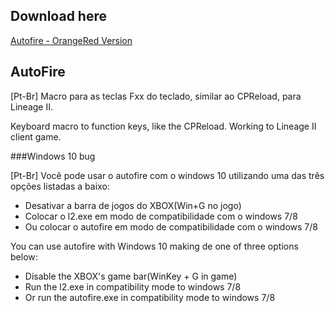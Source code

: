 ## Download here

[Autofire - OrangeRed Version](https://github.com/println/AutoFire_Lineage-csharp/blob/master/bin/Release/AutoFire.zip?raw=true "Donwload Binary")


## AutoFire

[Pt-Br] Macro para as teclas Fxx do teclado, similar ao CPReload, para Lineage II. 

Keyboard macro to function keys, like the CPReload. Working to Lineage II client game.

###Windows 10 bug

[Pt-Br] Você pode usar o autofire com o windows 10 utilizando uma das três opções listadas a baixo:

  - Desativar a barra de jogos do XBOX(Win+G no jogo)
  - Colocar o l2.exe em modo de compatibilidade com o windows 7/8
  - Ou colocar o autofire em modo de compatibilidade com o windows 7/8

You can use autofire with Windows 10 making de one of three options below:

  - Disable the XBOX's game bar(WinKey + G in game)
  - Run the l2.exe in compatibility mode to windows 7/8
  - Or run the autofire.exe in compatibility mode to windows 7/8
 
  



